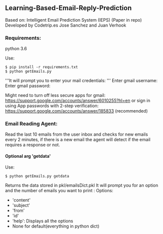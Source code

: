 ## Learning-Based-Email-Reply-Prediction

Based on: Intelligent Email Prediction System (IEPS) (Paper in repo)
Developed by Codetrip.es 
Jose Sanchez and Juan Verhook


### Requirements:

python 3.6

Use: 

	$ pip install -r requirements.txt
	$ python getEmails.py

'''It will prompt you to enter your mail credentials: '''
	Enter gmail username: 
	Enter gmail password: 

Might need to turn off less secure apps for gmail: https://support.google.com/accounts/answer/6010255?hl=en 
or sign in using App passwords with 2-step verification: https://support.google.com/accounts/answer/185833 (recommended)

### Email Reading Agent:

Read the last 10 emails from the user inbox and checks for new emails every 2 minutes, if there is a new email the agent will detect if the email requires a response or not. 

#### Optional arg 'getdata'

Use:

	$ python getEmails.py getdata

Returns the data stored in pkl/emailsDict.pkl
It will prompt you for an option and the number of emails you want to print :
Options:
- 'content'
- 'subject'
- 'from'
- 'id'
- 'help': Displays all the options
- None for default(everything in python dict)





